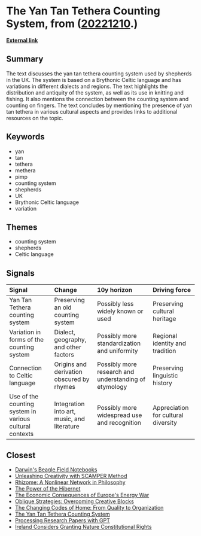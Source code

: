 # __The Yan Tan Tethera Counting System__, from ([20221210](https://kghosh.substack.com/p/20221210).)

__[External link](https://stancarey.wordpress.com/2013/11/27/yan-tan-tethera-pethera-pimp-an-old-system-for-counting-sheep/)__



## Summary

The text discusses the yan tan tethera counting system used by shepherds in the UK. The system is based on a Brythonic Celtic language and has variations in different dialects and regions. The text highlights the distribution and antiquity of the system, as well as its use in knitting and fishing. It also mentions the connection between the counting system and counting on fingers. The text concludes by mentioning the presence of yan tan tethera in various cultural aspects and provides links to additional resources on the topic.

## Keywords

* yan
* tan
* tethera
* methera
* pimp
* counting system
* shepherds
* UK
* Brythonic Celtic language
* variation

## Themes

* counting system
* shepherds
* Celtic language

## Signals

| Signal                                                  | Change                                      | 10y horizon                                           | Driving force                       |
|:--------------------------------------------------------|:--------------------------------------------|:------------------------------------------------------|:------------------------------------|
| Yan Tan Tethera counting system                         | Preserving an old counting system           | Possibly less widely known or used                    | Preserving cultural heritage        |
| Variation in forms of the counting system               | Dialect, geography, and other factors       | Possibly more standardization and uniformity          | Regional identity and tradition     |
| Connection to Celtic language                           | Origins and derivation obscured by rhymes   | Possibly more research and understanding of etymology | Preserving linguistic history       |
| Use of the counting system in various cultural contexts | Integration into art, music, and literature | Possibly more widespread use and recognition          | Appreciation for cultural diversity |

## Closest

* [Darwin's Beagle Field Notebooks](e1718dbfd1ea52b4030af92331bf20ae)
* [Unleashing Creativity with SCAMPER Method](0e850e13ca65ce51de13cd4e0ec85861)
* [Rhizome: A Nonlinear Network in Philosophy](e58d0a9ec9b0c49b615d4bf3812a8630)
* [The Power of the Hibernet](9e74c32425eab87ba36167bfe05c8f2c)
* [The Economic Consequences of Europe's Energy War](eab98729272b0f85f67258553c6590c7)
* [Oblique Strategies: Overcoming Creative Blocks](624594b96816ab42c43832aa315bf3b7)
* [The Changing Codes of Home: From Quality to Organization](a9f264ee6e3332ece01b15847d55b5cf)
* [The Yan Tan Tethera Counting System](4754b54aa9384e4b40e9d054660ce4f3)
* [Processing Research Papers with GPT](4a685a928e7e774cc5f442248bc0dde0)
* [Ireland Considers Granting Nature Constitutional Rights](93444becbef476102bf0ad6600a7467f)
